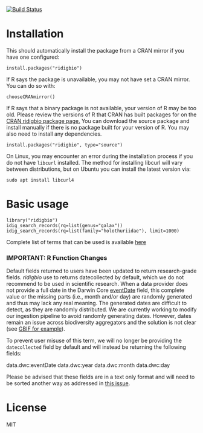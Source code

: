 [![Build Status](https://api.travis-ci.com/iDigBio/ridigbio.svg?branch=master)](https://app.travis-ci.com/github/iDigBio/ridigbio)

# Installation

This should automatically install the package from a CRAN mirror if you have one configured:

    install.packages("ridigbio")
	
If R says the package is unavailable, you may not have set a CRAN mirror. You can do so with:

    chooseCRANmirror()

If R says that a binary package is not available, your version of R may be too old. Please 
review the versions of R that CRAN has built packages for on the [CRAN ridigbio package page.]( https://cran.r-project.org/package=ridigbio)
You can download the source package and install manually if there is no package built for 
your version of R. You may also need to install any dependencies.

    install.packages("ridigbio", type="source")

On Linux, you may encounter an error during the installation process if you do not have `libcurl` installed. The method for installing libcurl will vary between distributions, but on Ubuntu you can install the latest version via:

    sudo apt install libcurl4
# Basic usage

    library("ridigbio")
    idig_search_records(rq=list(genus="galax"))
    idig_search_records(rq=list(family="holothuriidae"), limit=1000)

Complete list of terms that can be used is available [here](https://github.com/iDigBio/idigbio-search-api/wiki/Index-Fields#record-query-fields)

### **IMPORTANT: R Function Changes**

Default fields returned to users have been updated to return research-grade fields. *ridigbio* use to returns datecollected by default, which we do not recommend to be used in scientific research. When a data provider does not provide a full date in the Darwin Core [eventDate](https://dwc.tdwg.org/list/#dwc_eventDate) field, this complete value or the missing parts (i.e., month and/or day) are randomly generated and thus may lack any real meaning. The generated dates are difficult to detect, as they are randomly distributed. We are currently working to modify our ingestion pipeline to avoid randomly generating dates. However, dates remain an issue across biodiversity aggregators and the solution is not clear (see [GBIF for example](https://discourse.gbif.org/t/please-share-your-dates-correctly/3824/5)).


To prevent user misuse of this term, we will no longer be providing the `datecollected` field by default and will instead be returning the following fields:

data.dwc:eventDate
data.dwc:year
data.dwc:month
data.dwc:day

Please be advised that these fields are in a text only format and will need to be sorted another way as addressed in
[this issue](https://github.com/iDigBio/ridigbio/issues/44).

# License

MIT
